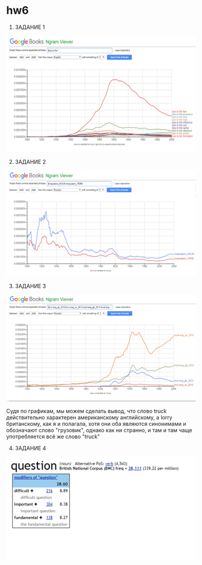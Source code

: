 # hw6
1) ЗАДАНИЕ 1

![](https://github.com/Casha-lar/hw6/blob/master/Рисунок1.png)

2) ЗАДАНИЕ 2

![](https://github.com/Casha-lar/hw6/blob/master/Рисунок2.png)

3) ЗАДАНИЕ 3

![](https://github.com/Casha-lar/hw6/blob/master/Рисунок3.png)

Судя по графикам, мы можем сделать вывод, что слово truck действительно характерен американскому английскому, а lorry британскому, как я и полагала, хотя они оба являются синонимами и обозначают слово "грузовик", однако как ни странно, и там и там чаще употребляется всё же слово "truck"

4) ЗАДАНИЕ 4

![](https://github.com/Casha-lar/hw6/blob/master/Рисунок4.png)

